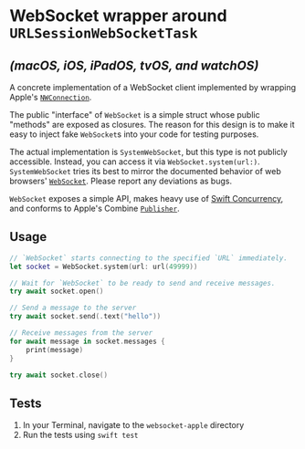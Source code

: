 # WebSocket wrapper around `URLSessionWebSocketTask`

## _(macOS, iOS, iPadOS, tvOS, and watchOS)_

A concrete implementation of a WebSocket client implemented by wrapping Apple's [`NWConnection`](https://developer.apple.com/documentation/network/nwconnection).

The public "interface" of `WebSocket` is a simple struct whose public "methods" are exposed as closures. The reason for this design is to make it easy to inject fake `WebSocket`s into your code for testing purposes.

The actual implementation is `SystemWebSocket`, but this type is not publicly accessible. Instead, you can access it via `WebSocket.system(url:)`. `SystemWebSocket` tries its best to mirror the documented behavior of web browsers' [`WebSocket`](http://developer.mozilla.org/en-US/docs/Web/API/WebSocket). Please report any deviations as bugs.

`WebSocket` exposes a simple API, makes heavy use of [Swift Concurrency](https://developer.apple.com/documentation/swift/swift_standard_library/concurrency), and conforms to Apple's Combine [`Publisher`](https://developer.apple.com/documentation/combine/publisher).

## Usage

```swift
// `WebSocket` starts connecting to the specified `URL` immediately.
let socket = WebSocket.system(url: url(49999))

// Wait for `WebSocket` to be ready to send and receive messages.
try await socket.open()

// Send a message to the server
try await socket.send(.text("hello"))

// Receive messages from the server
for await message in socket.messages {
    print(message)
}

try await socket.close()
```

## Tests

1. In your Terminal, navigate to the `websocket-apple` directory
2. Run the tests using `swift test`
